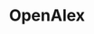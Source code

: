 ---
contributors:
- MAG
- Crossref
- OurResearch
- Heather Piwowar
- Jason Priem
cost: None
description: OpenAlex is a free and open catalog of the world's scholarly papers,
  researchers, journals, and institutions — along with all the ways they're connected
  to one another.  It is maintained by the non-profit OurResearch.
documentation: https://docs.openalex.org/
last_edit: Mon, 19 Jun 2023 16:45:47 GMT
location: https://docs.openalex.org/download-snapshot
maintained_by: info@ourresearch.org
open_access: 'TRUE'
slug: openalex
size: 200Gb
tags:
- citation
- scholarly literature
terms_of_use: CC0
timeframe: through 2021
title: OpenAlex
uuid: ade8e030-cc95-4ea8-a52b-4063688bd02e
versioning: 'TRUE'
---